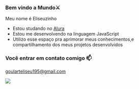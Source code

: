 ### Bem vindo a Mundo⚔️

Meu nome é Eliseuzinho
  
- Estou studando no [Alura](https://www.alura.com.br)
- Estou me desenvolvendo na linguagem JavaScript
- Utilizo esse espaço pra aprimorar meus conhecimentos,e compartilhamento dos meus projetos desenvolvidos
### Você entrar em contato comigo 📫

goularteliseu195@gmail.com



![](https://media.tenor.com/leCO1C8nreUAAAAC/luffy.gif)
